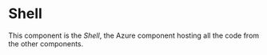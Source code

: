 # Shell

This component is the *Shell*, the Azure component hosting all the code from the other components.
